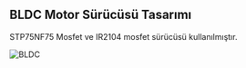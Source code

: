 ## BLDC Motor Sürücüsü Tasarımı

STP75NF75 Mosfet ve IR2104 mosfet sürücüsü kullanılmıştır.

![BLDC](https://github.com/Burakzsy/HW-BLDC-MOTOR-DRIVER/assets/115595244/7ab6679b-225c-4ea0-94d3-51c9bc94b940)
